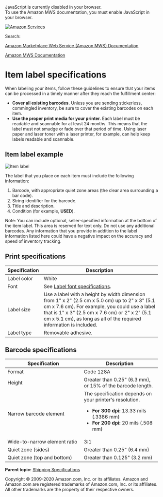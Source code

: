 <div id="MWSDX_noscript">

JavaScript is currently disabled in your browser.  
To use the Amazon MWS documentation, you must enable JavaScript in your
browser.

</div>

<div id="MWSDX_divtop">

[![Amazon
Services](https://images-na.ssl-images-amazon.com/images/G/08/mwsportal/fr_FR/amazonservices.gif "Amazon Services")](http://services.amazon.fr)

<div id="MWSDX_search">

<span id="MWSDX_searchlbl">Search:</span>

</div>

  
<span id="MWSDX_titlebar">[Amazon Marketplace Web Service (Amazon MWS)
Documentation](https://developer.amazonservices.fr/gp/mws/docs.html)</span>

</div>

<div id="MWSDX_divbottom">

<div id="MWSDX_divleft">

<div id="MWSDX_toc">

</div>

</div>

<div id="MWSDX_divright">

<div id="MWSDX_content">

<span id="MWSDX_breadcrumbs">[Amazon MWS
Documentation](https://developer.amazonservices.fr/gp/mws/docs.html)</span>

Item label specifications
=========================

<div class="body conbody">

When labeling your items, follow these guidelines to ensure that your
items can be processed in a timely manner after they reach the
fulfillment center:

-   **Cover all existing barcodes.** Unless you are sending stickerless,
    commingled inventory, be sure to cover the existing barcodes on each
    item.
-   **Use the proper print media for your printer.** Each label must be
    readable and scannable for at least 24 months. This means that the
    label must not smudge or fade over that period of time. Using laser
    paper and laser toner with a laser printer, for example, can help
    keep labels readable and scannable.

<div class="section">

Item label example
------------------

<img src="ItemLabel.png" class="image" alt="Item label" />

The label that you place on each item must include the following
information:

1.  Barcode, with appropriate quiet zone areas (the clear area
    surrounding a bar code).
2.  String identifier for the barcode.
3.  Title and description.
4.  Condition (for example, **USED**).

<div class="note note">

<span class="notetitle">Note:</span> You can include optional,
seller-specified information at the bottom of the item label. This area
is reserved for text only. Do not use any additional barcodes. Any
information that you provide in addition to the label information listed
here could have a negative impact on the accuracy and speed of inventory
tracking.

</div>

</div>

<div class="section">

Print specifications
--------------------

<div class="tablenoborder">

| Specification | Description                                                                                                                                                                                                                                                             |
|---------------|-------------------------------------------------------------------------------------------------------------------------------------------------------------------------------------------------------------------------------------------------------------------------|
| Label color   | White                                                                                                                                                                                                                                                                   |
| Font          | See <a href="FBAGuide_LabelFontSpec.md" class="xref">Label font specifications</a>.                                                                                                                                                                                   |
| Label size    | Use a label with a height by width dimension from 1" x 2" (2.5 cm x 5.0 cm) up to 2" x 3" (5.1 cm x 7.6 cm). For example, you could use a label that is 1" x 3" (2.5 cm x 7.6 cm) or 2" x 2" (5.1 cm x 5.1 cm), as long as all of the required information is included. |
| Label type    | Removable adhesive.                                                                                                                                                                                                                                                     |

</div>

</div>

<div class="section">

Barcode specifications
----------------------

<div class="tablenoborder">

<table id="FBAGuide_ItemLabelSpec__BarcodeSpecificationsTable" class="table" data-cellpadding="4" data-cellspacing="0" data-summary="" data-frame="border" data-border="1" data-rules="all">
<colgroup>
<col style="width: 50%" />
<col style="width: 50%" />
</colgroup>
<thead>
<tr class="header">
<th>Specification</th>
<th>Description</th>
</tr>
</thead>
<tbody>
<tr class="odd">
<td>Format</td>
<td>Code 128A</td>
</tr>
<tr class="even">
<td>Height</td>
<td>Greater than 0.25" (6.3 mm), or 15% of the barcode length.</td>
</tr>
<tr class="odd">
<td>Narrow barcode element</td>
<td>The specification depends on your printer's resolution.
<ul>
<li><strong>For 300 dpi:</strong> 13.33 mils (.3386 mm)</li>
<li><strong>For 200 dpi:</strong> 20 mils (.508 mm)</li>
</ul></td>
</tr>
<tr class="even">
<td>Wide-to-narrow element ratio</td>
<td>3:1</td>
</tr>
<tr class="odd">
<td>Quiet zone (sides)</td>
<td>Greater than 0.25" (6.4 mm)</td>
</tr>
<tr class="even">
<td>Quiet zone (top and bottom)</td>
<td>Greater than 0.125" (3.2 mm)</td>
</tr>
</tbody>
</table>

</div>

</div>

</div>

<div class="related-links">

<div class="familylinks">

<div class="parentlink">

**Parent topic:**
<a href="../fba_guide/FBAGuide_ShippingSpecs.md" class="link">Shipping Specifications</a>

</div>

</div>

</div>

<div id="MWSDX_footer">

Copyright © 2009-2020 Amazon.com, Inc. or its affiliates. Amazon and
Amazon.com are registered trademarks of Amazon.com, Inc. or its
affiliates. All other trademarks are the property of their respective
owners.

</div>

</div>

</div>

<div style="clear: both;">

</div>

</div>
